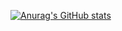 [![Anurag's GitHub stats](https://github-readme-stats.vercel.app/api?username=FelipeRotermel&hide=prs,issues&show_icons=true&theme=onedark)](https://github.com/anuraghazra/github-readme-stats)
